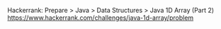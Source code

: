 Hackerrank: Prepare > Java > Data Structures > Java 1D Array (Part 2)
https://www.hackerrank.com/challenges/java-1d-array/problem
